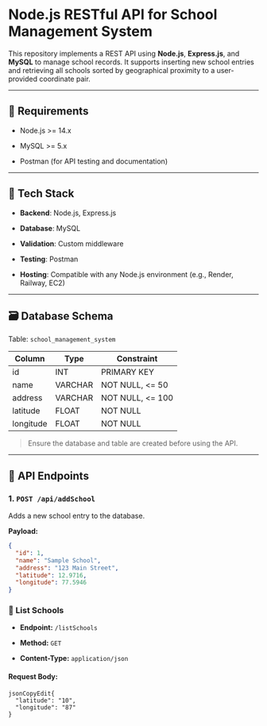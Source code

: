 # Node.js RESTful API for School Management System

This repository implements a REST API using **Node.js**, **Express.js**, and **MySQL** to manage school records. It supports inserting new school entries and retrieving all schools sorted by geographical proximity to a user-provided coordinate pair.

---

## 📌 Requirements

- Node.js >= 14.x
    
- MySQL >= 5.x
    
- Postman (for API testing and documentation)
    

---

## 🧱 Tech Stack

- **Backend**: Node.js, Express.js
    
- **Database**: MySQL
    
- **Validation**: Custom middleware
    
- **Testing**: Postman
    
- **Hosting**: Compatible with any Node.js environment (e.g., Render, Railway, EC2)
    

---

## 🗃️ Database Schema

Table: `school_management_system`

| Column | Type | Constraint |
| --- | --- | --- |
| id | INT | PRIMARY KEY |
| name | VARCHAR | NOT NULL, <= 50 |
| address | VARCHAR | NOT NULL, <= 100 |
| latitude | FLOAT | NOT NULL |
| longitude | FLOAT | NOT NULL |

> Ensure the database and table are created before using the API. 
  

---

## 📡 API Endpoints

### 1\. `POST /api/addSchool`

Adds a new school entry to the database.

**Payload:**

``` json
{
  "id": 1,
  "name": "Sample School",
  "address": "123 Main Street",
  "latitude": 12.9716,
  "longitude": 77.5946
}

 ```

### 🔹 List Schools

- **Endpoint:** `/listSchools`
    
- **Method:** `GET`
    
- **Content-Type:** `application/json`
    

#### Request Body:

```
jsonCopyEdit{
  "latitude": "10",
  "longitude": "87"
}

 ```
